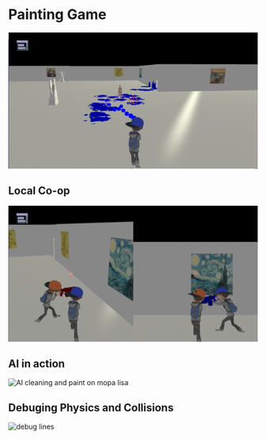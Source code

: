 # Painting Game
![Alt text](splatatthemuseumstuff/splats.PNG "Player Painting on the Game World")
## Local Co-op
![Alt text](splatatthemuseumstuff/splitscreen.PNG "SplitScreen Game Mode")
## AI in action
![AI cleaning and paint on mopa lisa](https://github.com/Team2-PaintGame/Team2-PaintingGame/assets/52098098/0911fa5c-4dd9-4d4f-a826-3827aaabe2d1)
## Debuging Physics and Collisions
![debug lines](https://github.com/Team2-PaintGame/Team2-PaintingGame/assets/52098098/a5242969-a182-41aa-877e-4f51463b30ed)

